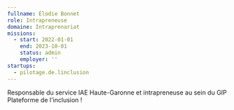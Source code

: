 ```yaml
---
fullname: Élodie Bonnet
role: Intrapreneuse
domaine: Intraprenariat
missions:
  - start: 2022-01-01
    end: 2023-10-01
    status: admin
    employer: ''
startups:
  - pilotage.de.linclusion
---
```


Responsable du service IAE Haute-Garonne et intrapreneuse au sein du GIP Plateforme de l'inclusion !
